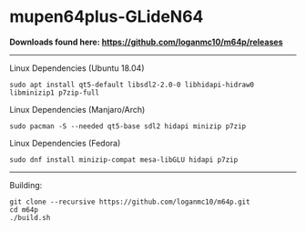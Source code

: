 # mupen64plus-GLideN64

**Downloads found here: https://github.com/loganmc10/m64p/releases**
___

Linux Dependencies (Ubuntu 18.04)
```
sudo apt install qt5-default libsdl2-2.0-0 libhidapi-hidraw0 libminizip1 p7zip-full
```
Linux Dependencies (Manjaro/Arch)
```
sudo pacman -S --needed qt5-base sdl2 hidapi minizip p7zip
```
Linux Dependencies (Fedora)
```
sudo dnf install minizip-compat mesa-libGLU hidapi p7zip
```
___
Building:
```
git clone --recursive https://github.com/loganmc10/m64p.git
cd m64p
./build.sh
```

